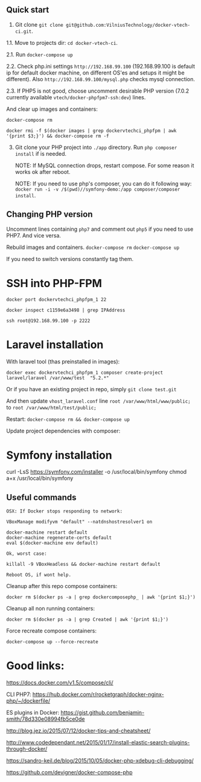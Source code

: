 Quick start
-----------

1. Git clone `git clone git@github.com:VilniusTechnology/docker-vtech-ci.git`.

1.1. Move to projects dir: `cd docker-vtech-ci`.

2.1. Run `docker-compose up`

2.2. Check php.ini settings `http://192.168.99.100` (192.168.99.100 is default ip for default docker machine, 
on different OS'es and setups it might be different). 
Also `http://192.168.99.100/mysql.php` checks mysql connection.

2.3. If PHP5 is not good, choose uncomment desirable PHP version 
(7.0.2 currently available `vtech/docker-phpfpm7-ssh:dev`) lines.

And clear up images and containers:

`docker-compose rm `

`docker rmi -f $(docker images | grep dockervtechci_phpfpm | awk '{print $3;}') && docker-compose rm -f`

3. Git clone your PHP project into `./app` directory. Run `php composer install` if is needed.


    NOTE: If MySQL connection drops, restart compose. For some reason it works ok after reboot.
    
    NOTE: If you need to use php's composer, you can do it following way: 
    ` docker run -i -v /$(pwd)//symfony-demo:/app composer/composer install `.

Changing PHP version
--------------------

Uncomment lines containing `php7` and comment out `php5` if you need to use PHP7. And vice versa.

Rebuild images and containers. `docker-compose rm` `docker-compose up`

If you need to switch versions constantly tag them.


SSH into PHP-FPM
================

`docker port dockervtechci_phpfpm_1 22`

`docker inspect c1159e6a3498 | grep IPAddress`

`ssh root@192.168.99.100 -p 2222`

Laravel installation
====================

With laravel tool (thas preinstalled in images):

`docker exec dockervtechci_phpfpm_1 composer create-project laravel/laravel /var/www/test  "5.2.*"`

Or if you have an existing project in repo, simply `git clone test.git`

And then update `vhost_laravel.conf` line `root /var/www/html/www/public;` to `root /var/www/html/test/public;` 

Restart: `docker-compose rm && docker-compose up`

Update project dependencies with composer: 


Symfony installation
====================

curl -LsS https://symfony.com/installer -o /usr/local/bin/symfony
chmod a+x /usr/local/bin/symfony


Useful commands
----------------

    OSX: If Docker stops responding to network:
    
    VBoxManage modifyvm "default" --natdnshostresolver1 on
    
    docker-machine restart default 
    docker-machine regenerate-certs default
    eval $(docker-machine env default)
    
    Ok, worst case: 
    
    killall -9 VBoxHeadless && docker-machine restart default
    
    Reboot OS, if wont help.

Cleanup after this repo compose containers:

`docker rm $(docker ps -a | grep dockercomposephp_ | awk '{print $1;}')`

Cleanup all non running containers:

`docker rm $(docker ps -a | grep Created | awk '{print $1;}')`

    
Force recreate compose containers:

`docker-compose up --force-recreate`

Good links:
===========

https://docs.docker.com/v1.5/compose/cli/

CLI PHP7: https://hub.docker.com/r/rocketgraph/docker-nginx-php/~/dockerfile/

ES plugins in Docker: https://gist.github.com/benjamin-smith/78d330e08994fb5ce0de

http://blog.jez.io/2015/07/12/docker-tips-and-cheatsheet/

http://www.codedependant.net/2015/01/17/install-elastic-search-plugins-through-docker/

https://sandro-keil.de/blog/2015/10/05/docker-php-xdebug-cli-debugging/

https://github.com/devigner/docker-compose-php

